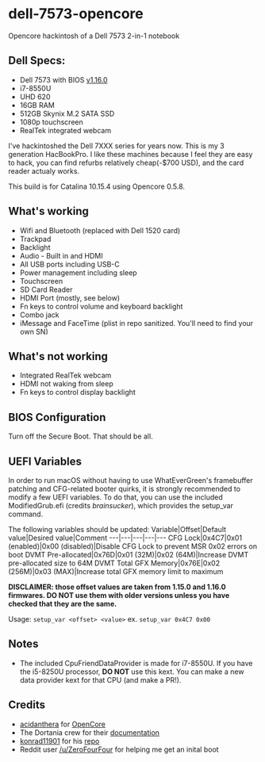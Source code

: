 # dell-7573-opencore

Opencore hackintosh of a Dell 7573 2-in-1 notebook

## Dell Specs:

* Dell 7573 with BIOS [v1.16.0](https://www.dell.com/support/home/en-us/drivers/driversdetails?driverid=gdtxp&oscode=biosa&productcode=inspiron-15-7573-2-in-1-laptop)
* i7-8550U
* UHD 620
* 16GB RAM
* 512GB Skynix M.2 SATA SSD
* 1080p touchscreen
* RealTek integrated webcam

I've hackintoshed the Dell 7XXX series for years now.  This is my 3 generation HacBookPro.  I like these machines because I feel they are easy to hack, you can find refurbs relatively cheap(-$700 USD), and the card reader actualy works.

This build is for Catalina 10.15.4 using Opencore 0.5.8.

## What's working

* Wifi and Bluetooth (replaced with Dell 1520 card)
* Trackpad
* Backlight
* Audio - Built in and HDMI
* All USB ports including USB-C
* Power management including sleep
* Touchscreen
* SD Card Reader
* HDMI Port (mostly, see below)
* Fn keys to control volume and keyboard backlight
* Combo jack
* iMessage and FaceTime (plist in repo sanitized.  You'll need to find your own SN)

## What's not working

* Integrated RealTek webcam
* HDMI not waking from sleep
* Fn keys to control display backlight

## BIOS Configuration
Turn off the Secure Boot. That should be all.

## UEFI Variables
In order to run macOS without having to use WhatEverGreen's framebuffer patching and CFG-related booter quirks, it is strongly recommended to modify a few UEFI variables. To do that, you can use the included ModifiedGrub.efi (credits *brainsucker*), which provides the setup_var command.

The following variables should be updated:
Variable|Offset|Default value|Desired value|Comment
---|---|---|---|---
CFG Lock|0x4C7|0x01 (enabled)|0x00 (disabled)|Disable CFG Lock to prevent MSR 0x02 errors on boot
DVMT Pre-allocated|0x76D|0x01 (32M)|0x02 (64M)|Increase DVMT pre-allocated size to 64M
DVMT Total GFX Memory|0x76E|0x02 (256M)|0x03 (MAX)|Increase total GFX memory limit to maximum

**DISCLAIMER: those offset values are taken from 1.15.0 and 1.16.0 firmwares. DO NOT use them with older versions unless you have checked that they are the same.**


Usage:
`setup_var <offset> <value>`
ex.
`setup_var 0x4C7 0x00`

## Notes
* The included CpuFriendDataProvider is made for i7-8550U. If you have the i5-8250U processor, **DO NOT** use this kext. You can make a new data provider kext for that CPU (and make a PR!).

## Credits
* [acidanthera](https://github.com/acidanthera) for [OpenCore](https://github.com/acidanthera/OpenCorePkg)
* The Dortania crew for their [documentation](https://dortania.github.io/)
* [konrad11901](https://github.com/konrad11901) for his [repo](https://github.com/konrad11901/Inspiron7373-macOS)
* Reddit user [/u/ZeroFourFour](https://www.reddit.com/user/ZeroFourFour) for helping me get an inital boot
